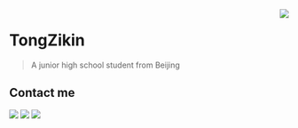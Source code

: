 <a href="#">
<img align="right" src="https://github-readme-stats.vercel.app/api?username=Zikinn&show_icons=true&hide_border=true">
</a>

# TongZikin
> A junior high school student from Beijing

## Contact me
[![](https://img.shields.io/badge/-https://tangzhiqian.cn-0e83cd?style=flat-square&logo=Blogger&logoColor=fff)](https://tangzhiqian.cn)
[![](https://img.shields.io/badge/-@Zikin_Personal-3db6f1?style=flat-square&logo=Telegram&logoColor=2ca5e0)](https://t.me/Zikin_Personal)
[![](https://img.shields.io/badge/-i@tzq.email-911318?style=flat-square&logo=Mail.RU&logoColor=white&labelColor=c14438)](mailto:i@tzq.email)


<!--
**Zikinn/Zikinn** is a ✨ _special_ ✨ repository because its `README.md` (this file) appears on your GitHub profile.

Here are some ideas to get you started:

- 🔭 I’m currently working on ...
- 🌱 I’m currently learning ...
- 👯 I’m looking to collaborate on ...
- 🤔 I’m looking for help with ...
- 💬 Ask me about ...
- 📫 How to reach me: ...
- 😄 Pronouns: ...
- ⚡ Fun fact: ...
-->
